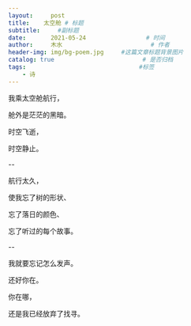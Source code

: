 ```yaml
---
layout:     post                       
title:    太空舱 # 标题
subtitle:     #副标题
date:       2021-05-24                 # 时间
author:     木水                         # 作者
header-img: img/bg-poem.jpg     #这篇文章标题背景图片
catalog: true                         # 是否归档
tags:                                #标签
    - 诗
---
```


我乘太空舱航行，

舱外是茫茫的黑暗。

时空飞逝，

时空静止。

--

航行太久，

使我忘了树的形状、

忘了落日的颜色、

忘了听过的每个故事。

--

我就要忘记怎么发声。

还好你在。

你在哪，

还是我已经放弃了找寻。

